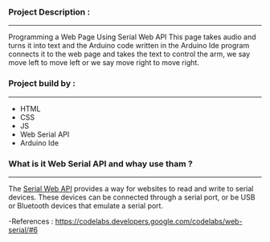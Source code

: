 <h3 class="code-line" data-line-start=0 data-line-end=1 ><a id="__Project_Description____0"></a><strong>Project Description :</strong></h3>
<hr>
<p class="has-line-data" data-line-start="2" data-line-end="3">Programming a Web Page Using Serial Web API This page takes audio and turns it into text and the Arduino code written in the Arduino Ide program connects it to the web page and takes the text to control the arm, we say move left to move left or we say move right to move right.</p>
<h3 class="code-line" data-line-start=4 data-line-end=5 ><a id="__Project_build_by____4"></a><strong>Project build by :</strong></h3>
<hr>
<ul>
<li class="has-line-data" data-line-start="6" data-line-end="7">HTML</li>
<li class="has-line-data" data-line-start="7" data-line-end="8">CSS</li>
<li class="has-line-data" data-line-start="8" data-line-end="9">JS</li>
<li class="has-line-data" data-line-start="9" data-line-end="10">Web Serial API</li>
<li class="has-line-data" data-line-start="10" data-line-end="11">Arduino Ide</li>
</ul>
<h3 class="code-line" data-line-start=13 data-line-end=14 ><a id="__What_is_it_Web_Serial_API_and_whay_use_tham____13"></a><strong>What is it Web Serial API and whay use tham ?</strong></h3>
<hr>
<p class="has-line-data" data-line-start="15" data-line-end="16">The <a href="https://codelabs.developers.google.com/codelabs/web-serial/#6" title="Go To Web Serial API">Serial Web API</a> provides a way for websites to read and write to serial devices. These devices can be connected through a serial port, or be USB or Bluetooth devices that emulate a serial port.</p>
<p class="has-line-data" data-line-start="17" data-line-end="18">-References : <a href="https://codelabs.developers.google.com/codelabs/web-serial/#6">https://codelabs.developers.google.com/codelabs/web-serial/#6</a></p>

